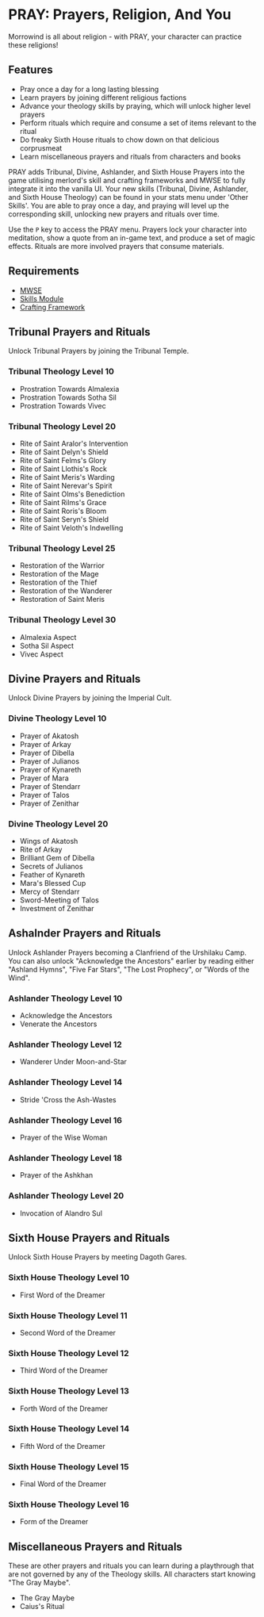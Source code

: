 # PRAY: Prayers, Religion, And You

Morrowind is all about religion - with PRAY, your character can practice these religions!

## Features

- Pray once a day for a long lasting blessing
- Learn prayers by joining different religious factions
- Advance your theology skills by praying, which will unlock higher level prayers
- Perform rituals which require and consume a set of items relevant to the ritual
- Do freaky Sixth House rituals to chow down on that delicious corprusmeat
- Learn miscellaneous prayers and rituals from characters and books

PRAY adds Tribunal, Divine, Ashlander, and Sixth House Prayers into the game utilising merlord's skill and crafting frameworks and MWSE to fully integrate it into the vanilla UI. Your new skills (Tribunal, Divine, Ashlander, and Sixth House Theology) can be found in your stats menu under 'Other  Skills'. You are able to pray once a day, and praying will level up the corresponding skill, unlocking new prayers and rituals over time.

Use the `P` key to access the PRAY menu. Prayers lock your character into meditation, show a quote from an in-game text, and produce a set of magic effects. Rituals are more involved prayers that consume materials.

## Requirements

- [MWSE](https://www.nexusmods.com/morrowind/mods/41102)
- [Skills Module](https://www.nexusmods.com/morrowind/mods/46034)
- [Crafting Framework](https://www.nexusmods.com/morrowind/mods/51009)

## Tribunal Prayers and Rituals

Unlock Tribunal Prayers by joining the Tribunal Temple.

### Tribunal Theology Level 10

- Prostration Towards Almalexia
- Prostration Towards Sotha Sil
- Prostration Towards Vivec

### Tribunal Theology Level 20

- Rite of Saint Aralor's Intervention
- Rite of Saint Delyn's Shield
- Rite of Saint Felms's Glory
- Rite of Saint Llothis's Rock
- Rite of Saint Meris's Warding
- Rite of Saint Nerevar's Spirit
- Rite of Saint Olms's Benediction
- Rite of Saint Rilms's Grace
- Rite of Saint Roris's Bloom
- Rite of Saint Seryn's Shield
- Rite of Saint Veloth's Indwelling

### Tribunal Theology Level 25

- Restoration of the Warrior
- Restoration of the Mage
- Restoration of the Thief
- Restoration of the Wanderer
- Restoration of Saint Meris

### Tribunal Theology Level 30

- Almalexia Aspect
- Sotha Sil Aspect
- Vivec Aspect

## Divine Prayers and Rituals

Unlock Divine Prayers by joining the Imperial Cult.

### Divine Theology Level 10

- Prayer of Akatosh
- Prayer of Arkay
- Prayer of Dibella
- Prayer of Julianos
- Prayer of Kynareth
- Prayer of Mara
- Prayer of Stendarr
- Prayer of Talos
- Prayer of Zenithar

### Divine Theology Level 20

- Wings of Akatosh
- Rite of Arkay
- Brilliant Gem of Dibella
- Secrets of Julianos
- Feather of Kynareth
- Mara's Blessed Cup
- Mercy of Stendarr
- Sword-Meeting of Talos
- Investment of Zenithar

## Ashalnder Prayers and Rituals

Unlock Ashlander Prayers becoming a Clanfriend of the Urshilaku Camp. You can also unlock "Acknowledge the Ancestors" earlier by reading either "Ashland Hymns", "Five Far Stars", "The Lost Prophecy", or "Words of the Wind".

### Ashlander Theology Level 10

- Acknowledge the Ancestors
- Venerate the Ancestors

### Ashlander Theology Level 12

- Wanderer Under Moon-and-Star

### Ashlander Theology Level 14

- Stride 'Cross the Ash-Wastes

### Ashlander Theology Level 16

- Prayer of the Wise Woman

### Ashlander Theology Level 18

- Prayer of the Ashkhan

### Ashlander Theology Level 20

- Invocation of Alandro Sul

## Sixth House Prayers and Rituals

Unlock Sixth House Prayers by meeting Dagoth Gares.

### Sixth House Theology Level 10

- First Word of the Dreamer

### Sixth House Theology Level 11

- Second Word of the Dreamer

### Sixth House Theology Level 12

- Third Word of the Dreamer

### Sixth House Theology Level 13

- Forth Word of the Dreamer

### Sixth House Theology Level 14

- Fifth Word of the Dreamer

### Sixth House Theology Level 15

- Final Word of the Dreamer

### Sixth House Theology Level 16

- Form of the Dreamer

## Miscellaneous Prayers and Rituals

These are other prayers and rituals you can learn during a playthrough that are not governed by any of the Theology skills. All characters start knowing "The Gray Maybe".

- The Gray Maybe
- Caius's Ritual
